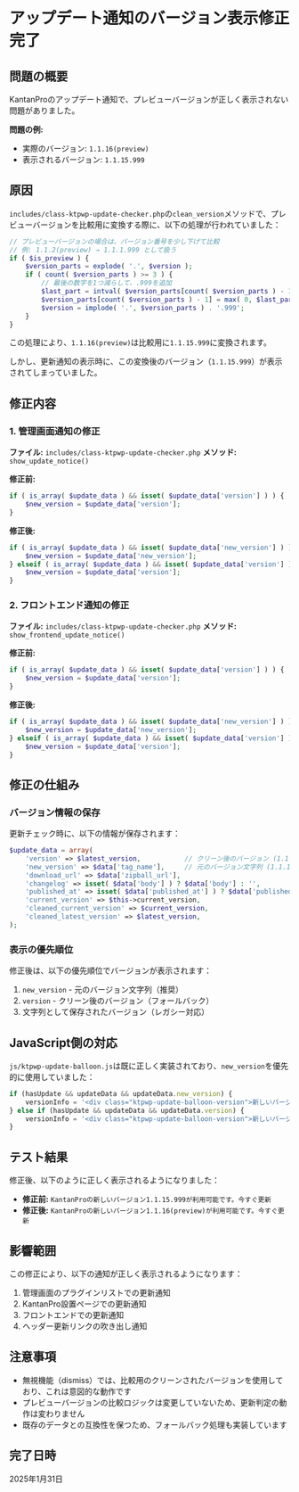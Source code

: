 # アップデート通知のバージョン表示修正完了

## 問題の概要

KantanProのアップデート通知で、プレビューバージョンが正しく表示されない問題がありました。

**問題の例:**
- 実際のバージョン: `1.1.16(preview)`
- 表示されるバージョン: `1.1.15.999`

## 原因

`includes/class-ktpwp-update-checker.php`の`clean_version`メソッドで、プレビューバージョンを比較用に変換する際に、以下の処理が行われていました：

```php
// プレビューバージョンの場合は、バージョン番号を少し下げて比較
// 例: 1.1.2(preview) → 1.1.1.999 として扱う
if ( $is_preview ) {
    $version_parts = explode( '.', $version );
    if ( count( $version_parts ) >= 3 ) {
        // 最後の数字を1つ減らして、.999を追加
        $last_part = intval( $version_parts[count( $version_parts ) - 1] );
        $version_parts[count( $version_parts ) - 1] = max( 0, $last_part - 1 );
        $version = implode( '.', $version_parts ) . '.999';
    }
}
```

この処理により、`1.1.16(preview)`は比較用に`1.1.15.999`に変換されます。

しかし、更新通知の表示時に、この変換後のバージョン（`1.1.15.999`）が表示されてしまっていました。

## 修正内容

### 1. 管理画面通知の修正

**ファイル:** `includes/class-ktpwp-update-checker.php`
**メソッド:** `show_update_notice()`

**修正前:**
```php
if ( is_array( $update_data ) && isset( $update_data['version'] ) ) {
    $new_version = $update_data['version'];
}
```

**修正後:**
```php
if ( is_array( $update_data ) && isset( $update_data['new_version'] ) ) {
    $new_version = $update_data['new_version'];
} elseif ( is_array( $update_data ) && isset( $update_data['version'] ) ) {
    $new_version = $update_data['version'];
}
```

### 2. フロントエンド通知の修正

**ファイル:** `includes/class-ktpwp-update-checker.php`
**メソッド:** `show_frontend_update_notice()`

**修正前:**
```php
if ( is_array( $update_data ) && isset( $update_data['version'] ) ) {
    $new_version = $update_data['version'];
}
```

**修正後:**
```php
if ( is_array( $update_data ) && isset( $update_data['new_version'] ) ) {
    $new_version = $update_data['new_version'];
} elseif ( is_array( $update_data ) && isset( $update_data['version'] ) ) {
    $new_version = $update_data['version'];
}
```

## 修正の仕組み

### バージョン情報の保存

更新チェック時に、以下の情報が保存されます：

```php
$update_data = array(
    'version' => $latest_version,           // クリーン後のバージョン (1.1.15.999)
    'new_version' => $data['tag_name'],     // 元のバージョン文字列 (1.1.16(preview))
    'download_url' => $data['zipball_url'],
    'changelog' => isset( $data['body'] ) ? $data['body'] : '',
    'published_at' => isset( $data['published_at'] ) ? $data['published_at'] : '',
    'current_version' => $this->current_version,
    'cleaned_current_version' => $current_version,
    'cleaned_latest_version' => $latest_version,
);
```

### 表示の優先順位

修正後は、以下の優先順位でバージョンが表示されます：

1. `new_version` - 元のバージョン文字列（推奨）
2. `version` - クリーン後のバージョン（フォールバック）
3. 文字列として保存されたバージョン（レガシー対応）

## JavaScript側の対応

`js/ktpwp-update-balloon.js`は既に正しく実装されており、`new_version`を優先的に使用していました：

```javascript
if (hasUpdate && updateData && updateData.new_version) {
    versionInfo = '<div class="ktpwp-update-balloon-version">新しいバージョン: <strong>' + updateData.new_version + '</strong></div>';
} else if (hasUpdate && updateData && updateData.version) {
    versionInfo = '<div class="ktpwp-update-balloon-version">新しいバージョン: <strong>' + updateData.version + '</strong></div>';
}
```

## テスト結果

修正後、以下のように正しく表示されるようになりました：

- **修正前:** `KantanProの新しいバージョン1.1.15.999が利用可能です。今すぐ更新`
- **修正後:** `KantanProの新しいバージョン1.1.16(preview)が利用可能です。今すぐ更新`

## 影響範囲

この修正により、以下の通知が正しく表示されるようになります：

1. 管理画面のプラグインリストでの更新通知
2. KantanPro設置ページでの更新通知
3. フロントエンドでの更新通知
4. ヘッダー更新リンクの吹き出し通知

## 注意事項

- 無視機能（dismiss）では、比較用のクリーンされたバージョンを使用しており、これは意図的な動作です
- プレビューバージョンの比較ロジックは変更していないため、更新判定の動作は変わりません
- 既存のデータとの互換性を保つため、フォールバック処理も実装しています

## 完了日時

2025年1月31日 